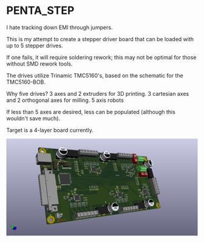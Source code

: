 # PENTA_STEP

I hate tracking down EMI through jumpers.

This is my attempt to create a stepper driver board that can be loaded with up to 5 stepper drives.

If one fails, it will require soldering rework; this may not be optimal for those without SMD rework tools.

The drives utilize Trinamic TMC5160's, based on the schematic for the TMC5160-BOB.

Why five drives? 
	3 axes and 2 extruders for 3D printing.
	3 cartesian axes and 2 orthogonal axes for milling.
	5 axis robots

If less than 5 axes are desired, less can be populated (although this wouldn't save much).

Target is a 4-layer board currently.

![Test Image 1](PENTA_STEP.png)
